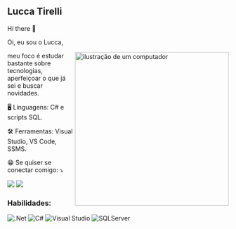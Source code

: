 ## Lucca Tirelli
Hi there 👋

Oi, eu sou o Lucca,

<img src="https://raw.githubusercontent.com/MicaelliMedeiros/micaellimedeiros/master/image/computer-illustration.png" alt="ilustração de um computador" min-width="400px" max-width="350px" width="350px" align="right">

meu foco é estudar bastante sobre tecnologias, aperfeiçoar o que já sei e buscar novidades.
  
🖥️ Linguagens: C# e scripts SQL.

🛠️ Ferramentas: Visual Studio, VS Code, SSMS.

😁 Se quiser se conectar comigo: ⤵️

<a href="https://www.linkedin.com/in/lucca-tirelli/" target="_blank" rel="noopener noreferrer"><img src="https://img.shields.io/badge/LinkedIn-0077B5?style=for-the-badge&logo=linkedin&logoColor=white" /></a>
<a href="https://www.instagram.com/luccatirelli/" target="_blank" rel="noopener noreferrer"><img src="https://img.shields.io/badge/-Instagram-%23E4405F?style=for-the-badge&logo=instagram&logoColor=white" /></a>

### Habilidades:
![.Net](https://img.shields.io/badge/.NET-5C2D91?style=for-the-badge&logo=.net&logoColor=white)
![C#](https://img.shields.io/badge/c%23-%23239120.svg?style=for-the-badge&logo=csharp&logoColor=white)
![Visual Studio](https://img.shields.io/badge/Visual%20Studio-5C2D91.svg?style=for-the-badge&logo=visual-studio&logoColor=white)
![SQLServer](https://img.shields.io/badge/Microsoft%20SQL%20Server-B59A30?style=for-the-badge&logo=Microsoft%20sql%20server&logoColor=white)

